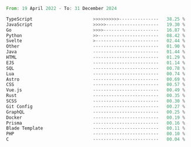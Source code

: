 <!--START_SECTION:waka-->

```rust
From: 19 April 2022 - To: 31 December 2024

TypeScript                       >>>>>>>>>>---------------   38.25 %
JavaScript                       >>>>>--------------------   19.30 %
Go                               >>>>---------------------   16.87 %
Python                           >>-----------------------   08.42 %
Svelte                           >------------------------   02.44 %
Other                            -------------------------   01.90 %
Java                             -------------------------   01.44 %
HTML                             -------------------------   01.29 %
EJS                              -------------------------   01.14 %
SQL                              -------------------------   00.78 %
Lua                              -------------------------   00.74 %
Astro                            -------------------------   00.69 %
CSS                              -------------------------   00.57 %
Vue.js                           -------------------------   00.49 %
Rust                             -------------------------   00.35 %
SCSS                             -------------------------   00.30 %
Git Config                       -------------------------   00.27 %
GraphQL                          -------------------------   00.25 %
Docker                           -------------------------   00.19 %
Prisma                           -------------------------   00.16 %
Blade Template                   -------------------------   00.11 %
PHP                              -------------------------   00.10 %
C                                -------------------------   00.04 %
```

<!--END_SECTION:waka-->

<!-- [![Wakatime Stats](https://github-readme-stats.vercel.app/api/wakatime/?username=Supakornn&layout=compact&langs_count=16&hide_border=true&custom_title=Wakatime&bg_color=00000000&hide=PHP)](https://wakatime.com/@Supakornn) -->

